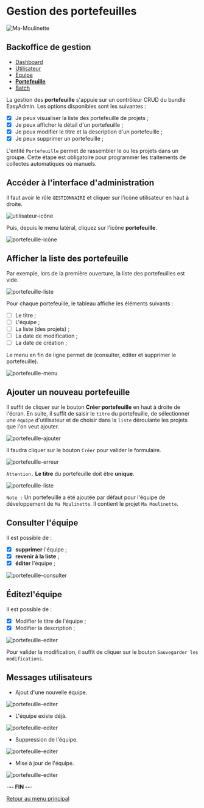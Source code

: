 # Gestion des portefeuilles

![Ma-Moulinette](/documentation/ressources/home-000.jpg)

## Backoffice de gestion

* [Dashboard](/documentation/dashboard.md)
* [Utilisateur](/documentation/utilisateur.md)
* [Equipe](/documentation/equipe.md)
* [**Portefeuille**](/documentation/portefeuille.md)
* [Batch](/documentation/batch.md)

La gestion des **portefeuille** s'appuie sur un contrôleur CRUD du bundle EasyAdmin. Les options disponibles sont les suivantes :

* [X] Je peux visualiser la liste des portefeuille de projets ;
* [X] Je peux afficher le détail d'un portefeuille ;
* [X] Je peux modifier le titre et la description d'un portefeuille ;
* [X] Je peux supprimer un portefeuille ;

L'entité `Portefeuille` permet de rassembler le ou les projets dans un groupe. Cette étape est obligatoire pour programmer les traitements de collectes automatiques où manuels.

## Accéder à l'interface d'administration

Il faut avoir le rôle `GESTIONNAIRE` et cliquer sur l'icône utilisateur en haut à droite.

![utilisateur-icône](/documentation/ressources/utilisateur-001.jpg)

Puis, depuis le menu latéral, cliquez sur l'icône **portefeuille**.

![portefeuille-icône](/documentation/ressources/portefeuille-000.jpg)

## Afficher la liste des portefeuille

Par exemple, lors de la première ouverture, la liste des portefeuilles est vide.

![portefeuille-liste](/documentation/ressources/portefeuille-001.jpg)

Pour chaque portefeuille, le tableau affiche les éléments suivants  :

* [ ] Le titre ;
* [ ] L'équipe ;
* [ ] La liste (des projets) ;
* [ ] La date de modification ;
* [ ] La date de création ;

Le menu en fin de ligne permet de (consulter, éditer et supprimer le portefeuille).

![portefeuille-menu](/documentation/ressources/utilisateur-003.jpg)

## Ajouter un nouveau portefeuille

Il suffit de cliquer sur le bouton **Créer portefeuille** en haut à droite de l'écran. En suite, il suffit de saisir le `titre` du portefeuille, de sélectionner une `équipe` d'utilisateur et de choisir dans la `liste` déroulante les projets que l'on veut ajouter.

![portefeuille-ajouter](/documentation/ressources/portefeuille-002.jpg)

Il faudra cliquer sur le bouton `Créer` pour valider le formulaire.

![portefeuille-erreur](/documentation/ressources/portefeuille-003.jpg)

`Attention.` **Le titre** du portefeuille doit être **unique**.

![portefeuille-liste](/documentation/ressources/portefeuille-004.jpg)

`Note :` Un portefeuille a été ajoutée par défaut pour l'équipe de développement de `Ma Moulinette`. Il contient le projet `Ma Moulinette`.

## Consulter l'équipe

Il est possible de :

* [x] **supprimer** l'équipe ;
* [x] **revenir à la liste** ;
* [x] **éditer** l'équipe ;

![portefeuille-consulter](/documentation/ressources/portefeuille-005.jpg)

## Éditezl'équipe

Il est possible de :

* [x] Modifier le titre de l'équipe ;
* [x] Modifier la description ;

![portefeuille-editer](/documentation/ressources/portefeuille-006.jpg)

Pour valider la modification, il suffit de cliquer sur le bouton `Sauvegarder les modifications`.

## Messages utilisateurs

* Ajout d'une nouvelle équipe.

![portefeuille-editer](/documentation/ressources/portefeuille-007.jpg)

* L'équipe existe déjà.

![portefeuille-editer](/documentation/ressources/portefeuille-008.jpg)

* Suppression de l'équipe.

![portefeuille-editer](/documentation/ressources/portefeuille-009.jpg)

* Mise à jour de l'équipe.

![portefeuille-editer](/documentation/ressources/portefeuille-010.jpg)

-**-- FIN --**-

[Retour au menu principal](/README.md)
